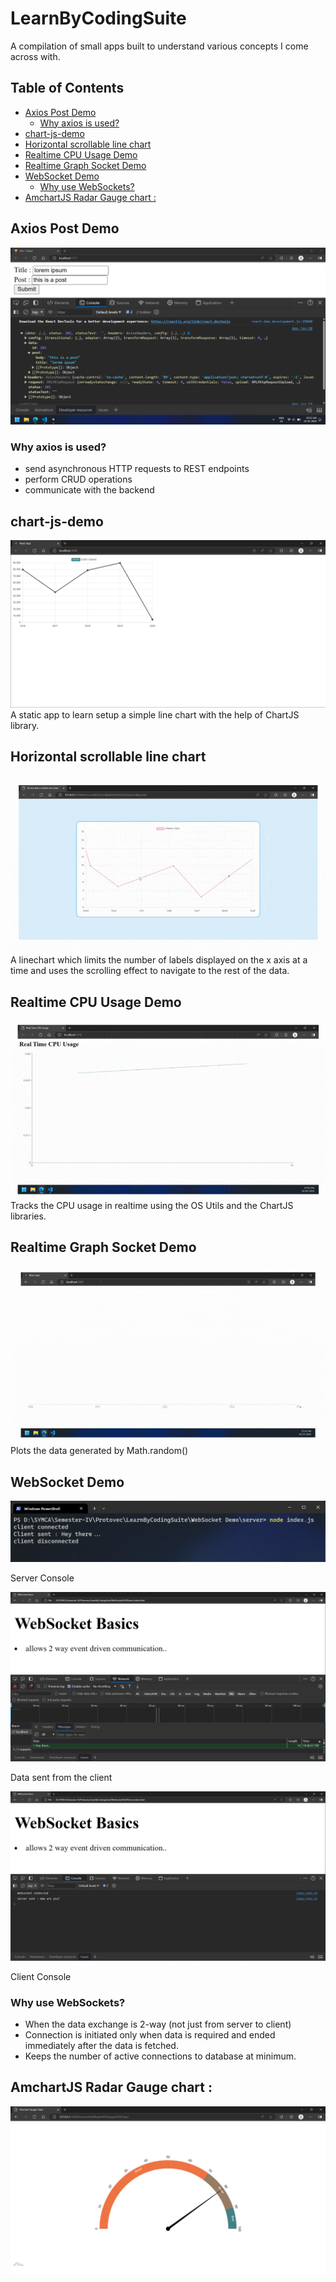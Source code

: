 # LearnByCodingSuite <!-- omit in toc -->

A compilation of small apps built to understand various concepts I come across with.

## Table of Contents <!-- omit in toc -->
- [Axios Post Demo](#axios-post-demo)
  - [Why axios is used?](#why-axios-is-used)
- [chart-js-demo](#chart-js-demo)
- [Horizontal scrollable line chart](#horizontal-scrollable-line-chart)
- [Realtime CPU Usage Demo](#realtime-cpu-usage-demo)
- [Realtime Graph Socket Demo](#realtime-graph-socket-demo)
- [WebSocket Demo](#websocket-demo)
  - [Why use WebSockets?](#why-use-websockets)
- [AmchartJS Radar Gauge chart :](#amchartjs-radar-gauge-chart-)
  
## Axios Post Demo
![axios_post_demo.png](screenshots/axios_post_demo.png)
### Why axios is used?
- send asynchronous HTTP requests to REST endpoints
- perform CRUD operations
- communicate with the backend

## chart-js-demo
![chartjsdemo.png](screenshots/image.png)
A static app to learn setup a simple line chart with the help of ChartJS library. 

## Horizontal scrollable line chart
![linechart_horizontal_scroll.gif](screenshots\linechart_horizontal%20scroll.gif)
A linechart which limits the number of labels displayed on the x axis at a time and uses the scrolling effect to navigate to the rest of the data.

## Realtime CPU Usage Demo
![realtime_cpu_usage](screenshots/realtime%20cpu%20usage%20linegraph.gif)
Tracks the CPU usage in realtime using the OS Utils and the ChartJS libraries.

## Realtime Graph Socket Demo
![math_random_graph_socket](screenshots/realtime_math_random_linegraph.gif)
Plots the data generated by Math.random()

## WebSocket Demo
![server_console](screenshots/server_console.png)

Server Console

![data_from_client](screenshots/data_from_client.png)

Data sent from the client

![client_console](screenshots/client_console.png)

Client Console

### Why use WebSockets?
- When the data exchange is 2-way (not just from server to client)
- Connection is initiated only when data is required and ended immediately after the data is fetched. 
- Keeps the number of active connections to database at minimum.

## AmchartJS Radar Gauge chart :
![gauge_chart](screenshots/gauge_chart.png)